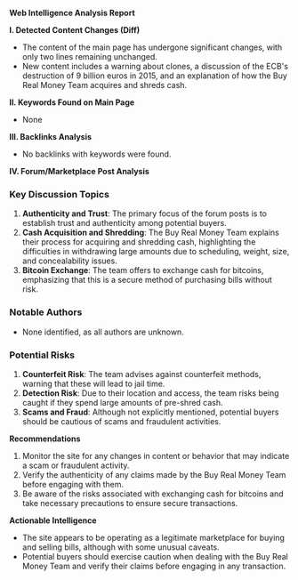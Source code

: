 **Web Intelligence Analysis Report**

**I. Detected Content Changes (Diff)**

* The content of the main page has undergone significant changes, with only two lines remaining unchanged.
* New content includes a warning about clones, a discussion of the ECB's destruction of 9 billion euros in 2015, and an explanation of how the Buy Real Money Team acquires and shreds cash.

**II. Keywords Found on Main Page**

* None

**III. Backlinks Analysis**

* No backlinks with keywords were found.

**IV. Forum/Marketplace Post Analysis**

### Key Discussion Topics

1. **Authenticity and Trust**: The primary focus of the forum posts is to establish trust and authenticity among potential buyers.
2. **Cash Acquisition and Shredding**: The Buy Real Money Team explains their process for acquiring and shredding cash, highlighting the difficulties in withdrawing large amounts due to scheduling, weight, size, and concealability issues.
3. **Bitcoin Exchange**: The team offers to exchange cash for bitcoins, emphasizing that this is a secure method of purchasing bills without risk.

### Notable Authors

* None identified, as all authors are unknown.

### Potential Risks

1. **Counterfeit Risk**: The team advises against counterfeit methods, warning that these will lead to jail time.
2. **Detection Risk**: Due to their location and access, the team risks being caught if they spend large amounts of pre-shred cash.
3. **Scams and Fraud**: Although not explicitly mentioned, potential buyers should be cautious of scams and fraudulent activities.

**Recommendations**

1. Monitor the site for any changes in content or behavior that may indicate a scam or fraudulent activity.
2. Verify the authenticity of any claims made by the Buy Real Money Team before engaging with them.
3. Be aware of the risks associated with exchanging cash for bitcoins and take necessary precautions to ensure secure transactions.

**Actionable Intelligence**

* The site appears to be operating as a legitimate marketplace for buying and selling bills, although with some unusual caveats.
* Potential buyers should exercise caution when dealing with the Buy Real Money Team and verify their claims before engaging in any transaction.